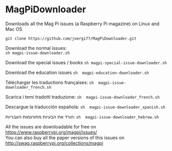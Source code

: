 # MagPiDownloader
Downloads all the Mag Pi issues (a Raspberry Pi magazine) on Linux and Mac OS

  `git clone https://github.com/joergi77/MagPiDownloader.git`   
  
Download the normal issues:  
  `sh magpi-issue-downloader.sh`
  
Download the special issues / books 
  `sh magpi-special-issue-downloader.sh`
  
Download the education issues
  `sh  magpi-education-downloader.sh`

Télécharger les traductions françaises:
  `sh  magpi-issue-downloader_french.sh`

Scarica i temi tradotti traduzione:
  `sh  magpi-issue-downloader_french.sh`

Descargue la traducción española:
  `sh  magpi-issue-downloader_spanish.sh`

הורד את הבעיות מתורגמות העבריות:
  `sh  magpi-issue-downloader_hebrew.sh`




All the issues are downloadable for free on https://www.raspberrypi.org/magpi/issues/   
You can also buy all the paper versions of this issues on http://swag.raspberrypi.org/collections/magpi



